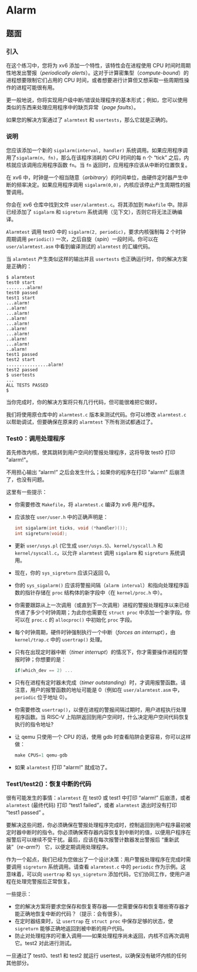 # Alarm

## 题面

### 引入

在这个练习中，您将为 xv6 添加一个特性，该特性会在进程使用 CPU 时间时周期性地发出警报（*periodically alerts*）。这对于计算密集型（*compute-bound*）的进程想要限制它们占用的 CPU 时间，或者想要进行计算但又想采取一些周期性操作的进程可能很有用。

更一般地说，你将实现用户级中断/错误处理程序的基本形式；例如，您可以使用类似的东西来处理应用程序中的缺页异常（*page faults*）。

如果您的解决方案通过了 `alarmtest` 和 `usertests`，那么它就是正确的。

### 说明

您应该添加一个新的 `sigalarm(interval, handler)` 系统调用。如果应用程序调用了`sigalarm(n, fn)`，那么在该程序消耗的 CPU 时间的每 n 个 “tick” 之后，内核就应该调用应用程序函数 `fn`。当 `fn` 返回时，应用程序应该从中断的位置恢复。

在 xv6 中，时钟是一个相当随意（*arbitrary*）的时间单位，由硬件定时器产生中断的频率决定。如果应用程序调用 `sigalarm(0,0)`，内核应该停止产生周期性的报警调用。

你会在 xv6 仓库中找到文件 `user/alarmtest.c`。将其添加到 `Makefile` 中。除非已经添加了 `sigalarm` 和 `sigreturn` 系统调用（见下文），否则它将无法正确编译。

`Alarmtest` 调用 test0 中的 `sigalarm(2, periodic)`，要求内核强制每 2 个时钟周期调用 `periodic()` 一次，之后自旋（*spin*）一段时间。你可以在 `user/alarmtest.asm` 中看到编译测试的 `alarmtest` 的汇编代码。

当 `alarmtest` 产生类似这样的输出并且 `usertests` 也正确运行时，你的解决方案是正确的：

```shell
$ alarmtest
test0 start
........alarm!
test0 passed
test1 start
...alarm!
..alarm!
...alarm!
..alarm!
...alarm!
..alarm!
...alarm!
..alarm!
...alarm!
..alarm!
test1 passed
test2 start
................alarm!
test2 passed
$ usertests
...
ALL TESTS PASSED
$
```

当你完成时，你的解决方案将只有几行代码，但可能很难把它做好。

我们将使用原仓库中的 `alarmtest.c` 版本来测试代码。你可以修改 `alarmtest.c` 以帮助调试，但要确保在原来的 `alarmtest` 下所有测试都通过了。

### Test0：调用处理程序

首先修改内核，使其跳转到用户空间的警报处理程序，这将导致 test0 打印 "alarm!"。

不用担心输出 “alarm!” 之后会发生什么；如果你的程序在打印 "alarm!" 后崩溃了，也没有问题。

这里有一些提示：

- 你需要修改 `Makefile`，将 `alarmtest.c` 编译为 xv6 用户程序。

- 应该放在 `user/user.h` 中的正确声明是：

	```c
	int sigalarm(int ticks, void (*handler)());
	int sigreturn(void);
	```

- 更新 `user/usys.pl` (它生成 `user/usys.S`)、`kernel/syscall.h` 和 `kernel/syscall.c`，以允许 `alarmtest` 调用 `sigalarm` 和 `sigreturn` 系统调用。

- 现在，你的 `sys_sigreturn` 应该只返回 0。

- 你的 `sys_sigalarm()` 应该将警报间隔（`alarm interval`）和指向处理程序函数的指针存储在 `proc` 结构体的新字段中（在 `kernel/proc.h` 中）。

- 你需要跟踪从上一次调用（或直到下一次调用）进程的警报处理程序以来已经传递了多少个时钟周期；为此你也需要在 `struct proc` 中添加一个新字段。你可以在 `proc.c` 的 `allocproc()` 中初始化 `proc` 字段。

- 每个时钟周期，硬件时钟强制执行一个中断（*forces an interrupt*），由 `kernel/trap.c` 中的 `usertrap()` 处理。

- 只有在出现定时器中断（*timer interrupt*）的情况下，你才需要操作进程的警报时钟；你想要的是：

  ```c
  if(which_dev == 2) ...
  ```

- 只有在进程有定时器未完成（*timer outstanding*）时，才调用报警函数。请注意，用户的报警函数的地址可能是 0（例如在 `user/alarmtest.asm` 中，`periodic` 位于地址 0）。

- 你需要修改 `usertrap()`，以便在进程的警报间隔过期时，用户进程执行处理程序函数。当 RISC-V 上陷阱返回到用户空间时，什么决定用户空间代码恢复执行的指令地址?

- 让 qemu 只使用一个 CPU 的话，使用 gdb 时查看陷阱会更容易，你可以这样做：

  ```c
  make CPUS=1 qemu-gdb
  ```

- 如果 `alarmtest` 打印 "alarm!" 就成功了。

### Test1/test2()：恢复中断的代码

很有可能发生的事情：`alarmtest` 在 test0 或 test1 中打印 “alarm!” 后崩溃，或者 `alarmtest` (最终代码) 打印 “test1 failed”，或者 `alarmtest` 退出时没有打印 “test1 passed” 。

要解决这些问题，你必须确保在警报处理程序完成时，控制返回到用户程序最初被定时器中断时的指令。你必须确保寄存器内容恢复到中断时的值，以便用户程序在报警后可以继续不受干扰。最后，应该在每次报警计数器发出警报后 “重新武装”（*re-arm*?） 它，以便定期调用处理程序。

作为一个起点，我们已经为您做出了一个设计决策：用户警报处理程序在完成时需要调用 `sigreturn` 系统调用。请查看 `alarmtest.c` 中的 `periodic` 作为示例。这意味着，可以向 `usertrap` 和 `sys_sigreturn` 添加代码，它们协同工作，使用户进程在处理完警报后正常恢复。

一些提示：

- 您的解决方案将要求您保存和恢复寄存器——您需要保存和恢复哪些寄存器才能正确地恢复中断的代码？（提示：会有很多）。
- 在定时器结束时，让 `usertrap` 在 `struct proc` 中保存足够的状态，使 `sigreturn` 能够正确地返回到被中断的用户代码。
- 防止对处理程序的可重入调用——如果处理程序尚未返回，内核不应再次调用它。test2 对此进行测试。

一旦通过了 test0、test1 和 test2 就运行 usertest，以确保没有破坏内核的任何其他部分。